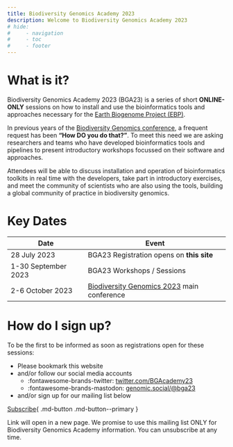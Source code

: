 ```yaml
---
title: Biodiversity Genomics Academy 2023
description: Welcome to Biodiversity Genomics Academy 2023
# hide:
#     - navigation
#     - toc
#     - footer
---
```


# What is it?

Biodiversity Genomics Academy 2023 (BGA23) is a series of short **ONLINE-ONLY** sessions on how to install and use the bioinformatics tools and approaches necessary for the [Earth Biogenome Project (EBP)](https://earthbiogenome.org).

In previous years of the [Biodiversity Genomics conference](https://events.venue-av.com/e/BG23_registration), a frequent request has been **“How DO you do that?”**. To meet this need we are asking researchers and teams who have developed bioinformatics tools and pipelines to present introductory workshops focussed on their software and approaches.

Attendees will be able to discuss installation and operation of bioinformatics toolkits in real time with the developers, take part in introductory exercises, and meet the community of scientists who are also using the tools, building a global community of practice in biodiversity genomics.

# Key Dates

| Date | Event |
|------|-------|
| 28 July 2023 | BGA23 Registration opens on **this site** |
| 1-30 September 2023 | BGA23 Workshops / Sessions |
| 2-6 October 2023 | [Biodiversity Genomics 2023](https://events.venue-av.com/e/BG23_registration) main conference | 

# How do I sign up?

To be the first to be informed as soon as registrations open for these sessions:

- Please bookmark this website
- and/or follow our social media accounts
    - :fontawesome-brands-twitter: [twitter.com/BGAcademy23](https://twitter.com/BGAcademy23)
    - :fontawesome-brands-mastodon: [genomic.social/@bga23](https://genomic.social/@bga23)
- and/or sign up for our mailing list below

[Subscribe](https://zcmp.eu/QIAZ){ .md-button .md-button--primary }

Link will open in a new page. We promise to use this mailing list ONLY for Biodiversity Genomics Academy information. You can unsubscribe at any time.


